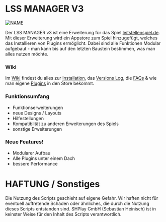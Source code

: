 # LSS MANAGER V3

[![NAME](bild)](verlinkung)

Der LSS MANAGER v3 ist eine Erweiterung für das Spiel [leitstellenspiel.de](https://www.leitstellenspiel.de). Mit dieser Erweiterung wird ein Appstore zum Spiel hinzugefügt, welches das Installieren von Plugins ermöglicht. Dabei sind alle Funktionen Modular aufgebaut - man kann bis auf den letzten Baustein bestimmen, was man alles nutzen möchte.

### Wiki
Im [Wiki](https://github.com/lostdesign/lss-manager-v3/wiki) findest du alles zur [Installation](https://github.com/lostdesign/lss-manager-v3/wiki/INSTALLATION), das [Versions Log](https://github.com/lostdesign/lss-manager-v3/wiki/VERSIONEN), die [FAQs](https://github.com/lostdesign/lss-manager-v3/wiki/FAQ) & wie man eigene [Plugins](https://github.com/lostdesign/lss-manager-v3/wiki/EIGENE-PLUGINS) in den Store bekommt.

### Funktionsumfang
  - Funktionserweiterungen
  - neue Designs / Layouts
  - Hilfestellungen
  - Kompatiblität zu anderen Erweiterungen des Spiels
  - sonstige Erweiterungen

### Neue Features!
  - Modularer Aufbau
  - Alle Plugins unter einem Dach
  - bessere Performance

# HAFTUNG / Sonstiges
Die Nutzung des Scripts geschieht auf eigene Gefahr. Wir haften nicht für eventuell auftretende Schäden oder ähnliches, die durch die Nutzung dieses Scripts entstanden sind.
SHPlay GmbH (Sebastian Heinisch) ist in keinster Weise für den Inhalt des Scripts verantwortlich.
